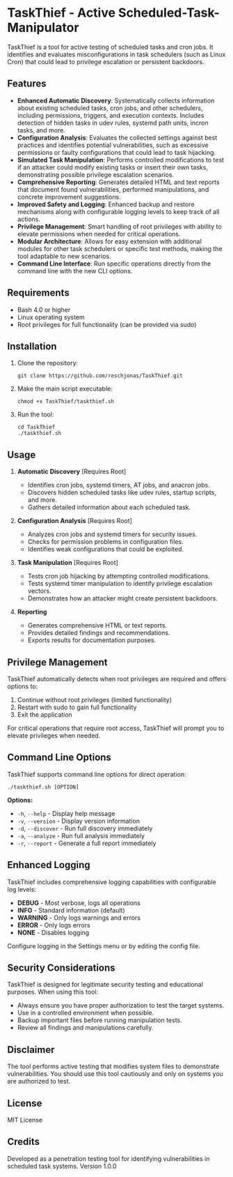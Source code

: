 # TaskThief - Active Scheduled-Task-Manipulator

TaskThief is a tool for active testing of scheduled tasks and cron jobs. It identifies and evaluates misconfigurations in task schedulers (such as Linux Cron) that could lead to privilege escalation or persistent backdoors.

## Features

- **Enhanced Automatic Discovery**: Systematically collects information about existing scheduled tasks, cron jobs, and other schedulers, including permissions, triggers, and execution contexts. Includes detection of hidden tasks in udev rules, systemd path units, incron tasks, and more.
- **Configuration Analysis**: Evaluates the collected settings against best practices and identifies potential vulnerabilities, such as excessive permissions or faulty configurations that could lead to task hijacking.
- **Simulated Task Manipulation**: Performs controlled modifications to test if an attacker could modify existing tasks or insert their own tasks, demonstrating possible privilege escalation scenarios.
- **Comprehensive Reporting**: Generates detailed HTML and text reports that document found vulnerabilities, performed manipulations, and concrete improvement suggestions.
- **Improved Safety and Logging**: Enhanced backup and restore mechanisms along with configurable logging levels to keep track of all actions.
- **Privilege Management**: Smart handling of root privileges with ability to elevate permissions when needed for critical operations.
- **Modular Architecture**: Allows for easy extension with additional modules for other task schedulers or specific test methods, making the tool adaptable to new scenarios.
- **Command Line Interface**: Run specific operations directly from the command line with the new CLI options.

## Requirements

- Bash 4.0 or higher
- Linux operating system
- Root privileges for full functionality (can be provided via sudo)

## Installation

1. Clone the repository:
   ```
   git clone https://github.com/reschjonas/TaskThief.git
   ```

2. Make the main script executable:
   ```
   chmod +x TaskThief/taskthief.sh
   ```

3. Run the tool:
   ```
   cd TaskThief
   ./taskthief.sh
   ```

## Usage

1. **Automatic Discovery** [Requires Root]
   - Identifies cron jobs, systemd timers, AT jobs, and anacron jobs.
   - Discovers hidden scheduled tasks like udev rules, startup scripts, and more.
   - Gathers detailed information about each scheduled task.

2. **Configuration Analysis** [Requires Root]
   - Analyzes cron jobs and systemd timers for security issues.
   - Checks for permission problems in configuration files.
   - Identifies weak configurations that could be exploited.

3. **Task Manipulation** [Requires Root]
   - Tests cron job hijacking by attempting controlled modifications.
   - Tests systemd timer manipulation to identify privilege escalation vectors.
   - Demonstrates how an attacker might create persistent backdoors.

4. **Reporting**
   - Generates comprehensive HTML or text reports.
   - Provides detailed findings and recommendations.
   - Exports results for documentation purposes.

## Privilege Management

TaskThief automatically detects when root privileges are required and offers options to:

1. Continue without root privileges (limited functionality)
2. Restart with sudo to gain full functionality 
3. Exit the application

For critical operations that require root access, TaskThief will prompt you to elevate privileges when needed.

## Command Line Options

TaskThief supports command line options for direct operation:

```
./taskthief.sh [OPTION]
```

**Options:**
- `-h`, `--help` - Display help message
- `-v`, `--version` - Display version information
- `-d`, `--discover` - Run full discovery immediately
- `-a`, `--analyze` - Run full analysis immediately
- `-r`, `--report` - Generate a full report immediately

## Enhanced Logging

TaskThief includes comprehensive logging capabilities with configurable log levels:
- **DEBUG** - Most verbose, logs all operations
- **INFO** - Standard information (default)
- **WARNING** - Only logs warnings and errors
- **ERROR** - Only logs errors
- **NONE** - Disables logging

Configure logging in the Settings menu or by editing the config file.

## Security Considerations

TaskThief is designed for legitimate security testing and educational purposes. When using this tool:

- Always ensure you have proper authorization to test the target systems.
- Use in a controlled environment when possible.
- Backup important files before running manipulation tests.
- Review all findings and manipulations carefully.

## Disclaimer

The tool performs active testing that modifies system files to demonstrate vulnerabilities. You should use this tool cautiously and only on systems you are authorized to test.

## License

MIT License

## Credits

Developed as a penetration testing tool for identifying vulnerabilities in scheduled task systems. 
Version 1.0.0